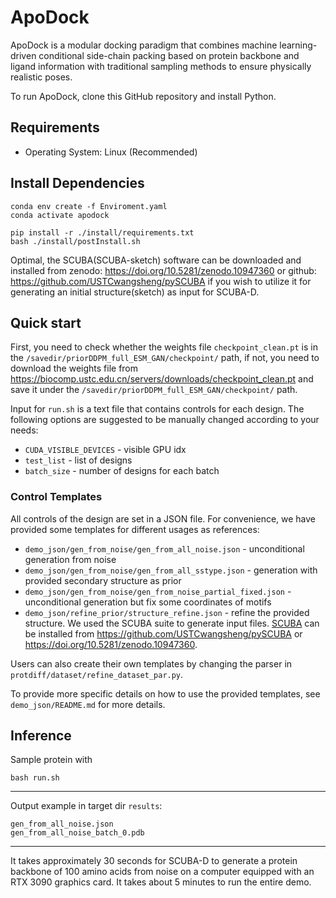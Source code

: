 # ApoDock




ApoDock is a modular docking paradigm that combines machine learning-driven conditional side-chain packing based on protein backbone and ligand information with traditional sampling methods to ensure physically realistic poses.

To run ApoDock, clone this GitHub repository and install Python.

## Requirements

-  Operating System: Linux (Recommended)

## Install Dependencies
```
conda env create -f Enviroment.yaml
conda activate apodock

pip install -r ./install/requirements.txt
bash ./install/postInstall.sh
```

Optimal, the SCUBA(SCUBA-sketch) software can be downloaded and installed from zenodo: https://doi.org/10.5281/zenodo.10947360 or github: https://github.com/USTCwangsheng/pySCUBA if you wish to utilize it for generating an initial structure(sketch) as input for SCUBA-D.

## Quick start

First, you need to check whether the weights file `checkpoint_clean.pt` is in the `/savedir/priorDDPM_full_ESM_GAN/checkpoint/` path, if not, you need to download the weights file from https://biocomp.ustc.edu.cn/servers/downloads/checkpoint_clean.pt and save it under the `/savedir/priorDDPM_full_ESM_GAN/checkpoint/` path.

Input for `run.sh` is a text file that contains controls for each design.
The following options are suggested to be manually changed according to your needs:

* `CUDA_VISIBLE_DEVICES` - visible GPU idx
* `test_list` - list of designs
* `batch_size` - number of designs for each batch


### Control Templates
All controls of the design are set in a JSON file. For convenience, we have provided some templates for different usages as references:
* `demo_json/gen_from_noise/gen_from_all_noise.json` - unconditional generation from noise
* `demo_json/gen_from_noise/gen_from_all_sstype.json` - generation with provided secondary structure as prior
* `demo_json/gen_from_noise/gen_from_noise_partial_fixed.json` - unconditional generation but fix some coordinates of motifs
* `demo_json/refine_prior/structure_refine.json` - refine the provided structure.
We used the SCUBA suite to generate input files. [SCUBA](https://github.com/USTCwangsheng/pySCUBA) can be installed from https://github.com/USTCwangsheng/pySCUBA or https://doi.org/10.5281/zenodo.10947360.


Users can also create their own templates by changing the parser in `protdiff/dataset/refine_dataset_par.py`.

To provide more specific details on how to use the provided templates, see `demo_json/README.md` for more details.

## Inference

Sample protein with
```
bash run.sh
```

-----------------------------------------------------------------------------------------------------
Output example in target dir `results`:
```
gen_from_all_noise.json
gen_from_all_noise_batch_0.pdb
```

-----------------------------------------------------------------------------------------------------
It takes approximately 30 seconds for SCUBA-D to generate a protein backbone of 100 amino acids from noise on a computer equipped with an RTX 3090 graphics card. It takes about 5 minutes to run the entire demo.

